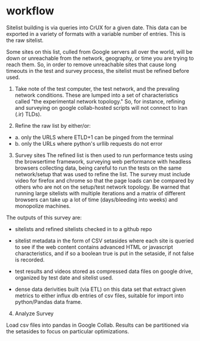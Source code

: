 # workflow


Sitelist building is via queries into CrUX for a given date. This data
can be exported in a variety of formats with a variable number of
entries. This is the raw sitelist.

Some sites on this list, culled from Google servers all over the
world, will be down or unreachable from the network, geography, or time you are
trying to reach them. So, in order to remove unreachable sites that cause long timeouts in the
test and survey process, the sitelist must be refined before used.


1. Take note of the test computer, the test network, and the prevaling
network conditions. These are lumped into a set of characteristics
called "the experimental network topology." So, for instance, refining
and surveying on google collab-hosted scripts will not connect to Iran
(.ir) TLDs).

2. Refine the raw list by either/or:
- a. only the URLS where ETLD+1 can be pinged from the terminal
- b. only the URLs where python's urllib requests do not error


3. Survey sites
The refined list is then used to run performance tests using the
browsertime framework, surveying web performance with headless
browsers collecting data, being careful to run the tests on the same
network/setup that was used to refine the list. The survey must
include video for firefox and chrome so that the page loads can be
compared by others who are not on the setup/test network topology. Be
warned that running large sitelists with multiple iterations and a
matrix of different browsers can take up a lot of time (days/bleeding
into weeks) and monopolize machines.

The outputs of this survey are:

- sitelists and refined sitelists checked in to a github repo

- sitelist metadata in the form of CSV setasides where each site is
  queried to see if the web content contains advanced HTML or
  javascript characteristics, and if so a boolean true is put in the
  setaside, if not false is recorded.

- test results and videos stored as compressed data files on google
drive, organized by test date and sitelist used.

- dense data derivities built (via ETL) on this data set that extract given
metrics to either influx db entries of csv files, suitable for import
into python/Pandas data frame.


4. Analyze Survey

Load csv files into pandas in Google Collab. Results can be
partitioned via the setasides to focus on particular optimizations.
